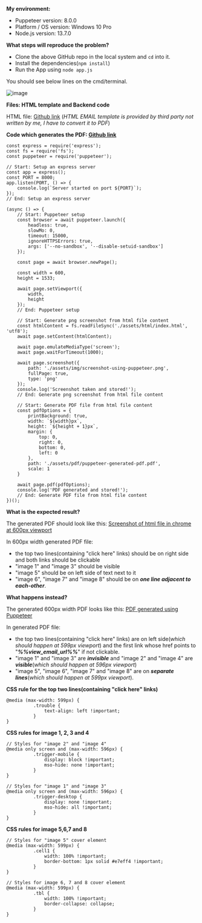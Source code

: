 **My environment:**

* Puppeteer version: 8.0.0
* Platform / OS version: Windows 10 Pro
* Node.js version: 13.7.0


**What steps will reproduce the problem?**

* Clone the above GitHub repo in the local system and `cd` into it.
* Install the dependencies(`npm install`)
* Run the App using `node app.js` 

You should see below lines on the cmd/terminal.

![image](https://user-images.githubusercontent.com/15952676/109954379-47eeaf80-7d07-11eb-890c-cc82f593804a.png)


**Files: HTML template and Backend code**

HTML file: [Github link](https://github.com/himalayasingh/pdf-gen-issue-app/blob/master/assets/html/index.html)
(_HTML EMAIL template is provided by third party not written by me, I have to convert it to PDF_)


**Code which generates the PDF: [Github link](https://github.com/himalayasingh/pdf-gen-issue-app/blob/master/app.js)**

```
const express = require('express');
const fs = require('fs');
const puppeteer = require('puppeteer');

// Start: Setup an express server
const app = express();
const PORT = 8000;
app.listen(PORT, () => { 
    console.log(`Server started on port ${PORT}`);
});
// End: Setup an express server

(async () => {
    // Start: Puppeteer setup
    const browser = await puppeteer.launch({
        headless: true,
        slowMo: 0,
        timeout: 15000,
        ignoreHTTPSErrors: true,
        args: ['--no-sandbox', '--disable-setuid-sandbox']
    });

    const page = await browser.newPage();

    const width = 600,
    height = 1533;

    await page.setViewport({
        width,
        height
    });
    // End: Puppeteer setup

    // Start: Generate png screenshot from html file content
    const htmlContent = fs.readFileSync('./assets/html/index.html', 'utf8');
    await page.setContent(htmlContent);

    await page.emulateMediaType('screen');
    await page.waitForTimeout(1000);

    await page.screenshot({
        path: './assets/img/screenshot-using-puppeteer.png',
        fullPage: true,
        type: 'png'
    });
    console.log('Screenshot taken and stored!');
    // End: Generate png screenshot from html file content

    // Start: Generate PDF file from html file content
    const pdfOptions = {
        printBackground: true,
        width: `${width}px`,
        height: `${height + 1}px`,
        margin: {
            top: 0,
            right: 0,
            bottom: 0,
            left: 0
        },
        path: './assets/pdf/puppeteer-generated-pdf.pdf',
        scale: 1
    }

    await page.pdf(pdfOptions);
    console.log('PDF generated and stored!');
    // End: Generate PDF file from html file content
})();
```


**What is the expected result?**

The generated PDF should look like this: [Screenshot of html file in chrome at 600px viewport](https://github.com/himalayasingh/pdf-gen-issue-app/blob/master/assets/img/Screenshot%20of%20webpage%20in%20chrome%20at%20600px%20viewport.png) 

In 600px width generated PDF file:
* the top two lines(containing "click here" links) should be on right side and both links should be clickable
* "image 1" and "image 3" should be visible
* "image 5" should be on left side of text next to it
* "image 6", "image 7" and "image 8" should be on **_one line adjacent to each-other_**.


**What happens instead?**

The generated 600px width PDF looks like this: [PDF generated using Puppeteer](https://github.com/himalayasingh/pdf-gen-issue-app/blob/master/assets/pdf/puppeteer-generated-pdf.pdf)

In generated PDF file:
* the top two lines(containing "click here" links) are on left side(_which should happen at 599px viewport_) and the first link whose href points to "_**%%view_email_url%%**_" if not clickable.
* "image 1" and "image 3" are **_invisible_** and "image 2" and "image 4" are **_visible_**(_which should happen at 596px viewport_)
* "image 5", "image 6", "image 7" and "image 8" are on **_separate lines_**(_which should happen at 599px viewport_).

**CSS rule for the top two lines(containing "click here" links)**
```
@media (max-width: 599px) {
          .trouble {
              text-align: left !important;
          } 
}
```

**CSS rules for image 1, 2, 3 and 4**
```
// Styles for "image 2" and "image 4"
@media only screen and (max-width: 596px) {
          .trigger-mobile {
              display: block !important;
              mso-hide: none !important;
          }
}
``` 

```
// Styles for "image 1" and "image 3"
@media only screen and (max-width: 596px) {
          .trigger-desktop {
              display: none !important;
              mso-hide: all !important;
          }
}
```

**CSS rules for image 5,6,7 and 8**
```
// Styles for "image 5" cover element
@media (max-width: 599px) {
          .cell1 {
              width: 100% !important;
              border-bottom: 1px solid #e7eff4 !important;
          }
}
``` 

```
// Styles for image 6, 7 and 8 cover element
@media (max-width: 599px) {
          .tbl {
              width: 100% !important;
              border-collapse: collapse;
          }
}
```
